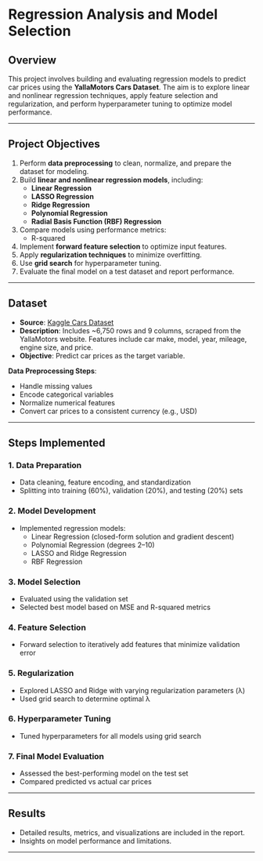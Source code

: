 

# Regression Analysis and Model Selection

## Overview

This project involves building and evaluating regression models to predict car prices using the **YallaMotors Cars Dataset**. The aim is to explore linear and nonlinear regression techniques, apply feature selection and regularization, and perform hyperparameter tuning to optimize model performance.

---

## Project Objectives

1. Perform **data preprocessing** to clean, normalize, and prepare the dataset for modeling.
2. Build **linear and nonlinear regression models**, including:
   - **Linear Regression**
   - **LASSO Regression**
   - **Ridge Regression**
   - **Polynomial Regression**
   - **Radial Basis Function (RBF) Regression**
3. Compare models using performance metrics:
   - R-squared
4. Implement **forward feature selection** to optimize input features.
5. Apply **regularization techniques** to minimize overfitting.
6. Use **grid search** for hyperparameter tuning.
7. Evaluate the final model on a test dataset and report performance.

---

## Dataset

- **Source**: [Kaggle Cars Dataset](https://www.kaggle.com/datasets/ahmedwaelnasef/cars-dataset/data)
- **Description**: Includes ~6,750 rows and 9 columns, scraped from the YallaMotors website. Features include car make, model, year, mileage, engine size, and price.
- **Objective**: Predict car prices as the target variable.

**Data Preprocessing Steps**:
- Handle missing values
- Encode categorical variables
- Normalize numerical features
- Convert car prices to a consistent currency (e.g., USD)

---

## Steps Implemented

### 1. Data Preparation
- Data cleaning, feature encoding, and standardization
- Splitting into training (60%), validation (20%), and testing (20%) sets

### 2. Model Development
- Implemented regression models:
  - Linear Regression (closed-form solution and gradient descent)
  - Polynomial Regression (degrees 2–10)
  - LASSO and Ridge Regression
  - RBF Regression

### 3. Model Selection
- Evaluated using the validation set
- Selected best model based on MSE and R-squared metrics

### 4. Feature Selection
- Forward selection to iteratively add features that minimize validation error

### 5. Regularization
- Explored LASSO and Ridge with varying regularization parameters (λ)
- Used grid search to determine optimal λ

### 6. Hyperparameter Tuning
- Tuned hyperparameters for all models using grid search

### 7. Final Model Evaluation
- Assessed the best-performing model on the test set
- Compared predicted vs actual car prices

---

## Results

- Detailed results, metrics, and visualizations are included in the report.
- Insights on model performance and limitations.

---
